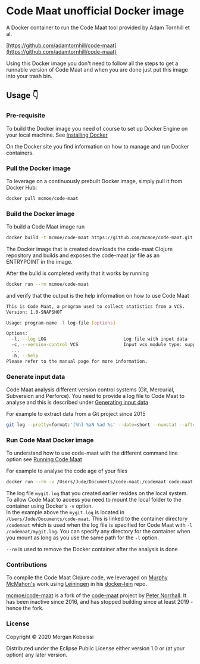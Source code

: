 # Code Maat unofficial Docker image

A Docker container to run the Code Maat tool provided by Adam Tornhill et al.  

[https://github.com/adamtornhill/code-maat](https://github.com/adamtornhill/code-maat)

Using this Docker image you don't need to follow all the steps to get a runnable version of Code Maat and when you are done just put this image into your trash bin.

## Usage 👇

### Pre-requisite  

To build the Docker image you need of course to set up Docker Engine on your local machine.
See [Installing Docker](https://docs.docker.com/engine/installation/)

On the Docker site you find information on how to manage and run Docker containers.

### Pull the Docker image

To leverage on a continuously prebuilt Docker image, simply pull it from Docker Hub:

```sh
docker pull mcmoe/code-maat
```

### Build the Docker image

To build a Code Maat image run  

```sh
docker build -t mcmoe/code-maat https://github.com/mcmoe/code-maat.git
```

The Docker image that is created downloads the code-maat Clojure repository and builds and exposes the code-maat jar file as an ENTRYPOINT in the image.

After the build is completed verify that it works by running

```sh
docker run --rm mcmoe/code-maat
```

and verify that the output is the help information on how to use Code Maat

```sh
This is Code Maat, a program used to collect statistics from a VCS.
Version: 1.0-SNAPSHOT

Usage: program-name -l log-file [options]

Options:
  -l, --log LOG                             Log file with input data
  -c, --version-control VCS                 Input vcs module type: supports svn, git, git2, hg, p4, or tfs
  ...
  -h, --help
Please refer to the manual page for more information.
```

### Generate input data

Code Maat analysis different version control systems (Git, Mercurial, Subversion and Perforce). You need to provide a log file to Code Maat to analyse and this is described under [Generating input data](https://github.com/adamtornhill/code-maat#generating-input-data)

For example to extract data from a Git project since 2015 

```sh
git log --pretty=format:'[%h] %aN %ad %s' --date=short --numstat --after=2015-01-01 > mygit.log
```

### Run Code Maat Docker image

To understand how to use code-maat with the different command line option see [Running Code Maat](https://github.com/adamtornhill/code-maat#running-code-maat)

For example to analyse the code age of your files

```sh
docker run --rm -v /Users/Jude/Documents/code-maat:/codemaat code-maat -l /codemaat/mygit.log -c git -a age
```

The log file `mygit.log` that you created earlier resides on the local system. To allow Code Maat to access you need to mount the local folder to the container using Docker's `-v` option.  
In the example above the `mygit.log` is located in `/Users/Jude/Documents/code-maat`. This is linked to the container directory `/codemaat` which is used when the log file is specified for Code Maat with `-l /codemaat/mygit.log`. You can specify any directory for the container when you mount as long as you use the same path for the `-l` option.

`--rm` is used to remove the Docker container after the analysis is done

### Contributions

To compile the Code Maat Clojure code, we leveraged on [Murphy McMahon's](https://github.com/pandeiro) work using [Leiningen](http://leiningen.org) in his [docker-lein](https://github.com/pandeiro/) repo.

[mcmoe/code-maat](https://github.com/mcmoe/code-maat) is a fork of the [code-maat](https://github.com/peternorrhall/code-maat) project by [Peter Norrhall](https://github.com/peternorrhall). It has been inactive since 2016, and has stopped building since at least 2019 - hence the fork.  

### License

Copyright © 2020 Morgan Kobeissi

Distributed under the Eclipse Public License either version 1.0 or (at
your option) any later version.
